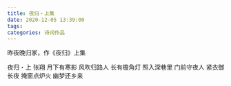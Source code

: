 ```yaml
---
title: 夜归・上集
date: 2020-12-05 13:39:00
tags:
categories: 诗词作品
---
```


昨夜晚归家，作《夜归》上集

<!-- more -->

<p class="poem">
夜归・上
张翔
月下有寒影
风吹归路人
长有檐角灯
照入深巷里
门前守夜人
紧衣御长夜
掩窗点炉火
幽梦还乡来

</p>
